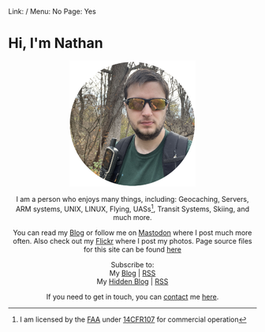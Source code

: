 Link: /
Menu: No
Page: Yes

# Hi, I'm Nathan

<center> 

![](_Files/fig5.png)

I am a person who enjoys many things, including:
Geocaching, Servers, ARM systems, UNIX, LINUX, Flying, UASs[^1], Transit Systems, Skiing, and much more.

You can read my [Blog](https://nthp.me/page/1) or follow me on <a rel="me" href="https://fosstodon.org/@nthp">Mastodon</a> where I post much more often. Also check out my [Flickr](https://www.flickr.com/photos/197704187@N04/) where I post my photos. Page source files for this site can be found [here](https://github.com/nathnp/Nathans-Site)

Subscribe to: <br>
My [Blog](/blog) | [RSS](https://nthp.me/feed.rss) <br>
My [Hidden Blog](https://rss.nthp.me) | [RSS](https://rss.nthp.me/feed.rss)

If you need to get in touch, you can [contact](https://nthp.me/contact) me [here](mailto:contact.g2wkb@nthp.me).

[^1]: I am licensed by the [FAA](https://www.faa.gov) under [14CFR107](https://www.faraim.org/faa/far/cfr/title-14/part-107/index.html) for commercial operation  

</center>
